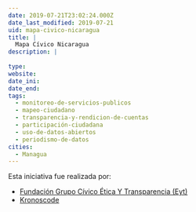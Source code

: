 ```yaml
---
date: 2019-07-21T23:02:24.000Z
date_last_modified: 2019-07-21
uid: mapa-civico-nicaragua
title: |
  Mapa Cívico Nicaragua
description: |
  
type: 
website: 
date_ini: 
date_end: 
tags:
  - monitoreo-de-servicios-publicos
  - mapeo-ciudadano
  - transparencia-y-rendicion-de-cuentas
  - participación-ciudadana
  - uso-de-datos-abiertos
  - periodismo-de-datos
cities: 
  - Managua
---
```


Esta iniciativa fue realizada por:

- [Fundación Grupo Cívico Ética Y Transparencia (Eyt)](/organizaciones/fundacion-grupo-civico-etica-y-transparencia-eyt)
- [Kronoscode](/organizaciones/kronoscode)
